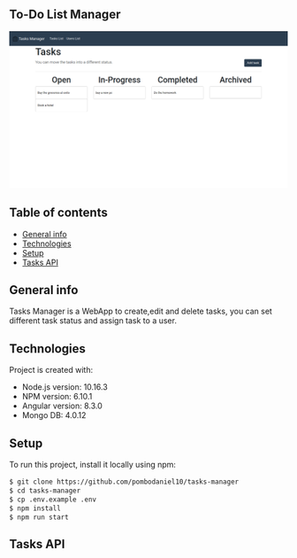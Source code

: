 ## To-Do List Manager

![Main page](./images/main-page.png)

## Table of contents
* [General info](#general-info)
* [Technologies](#technologies)
* [Setup](#setup)
* [Tasks API](#tasksapi)

## General info
Tasks Manager is a WebApp to create,edit and delete tasks, you can set different task status and assign task to a user.
	
## Technologies
Project is created with:
* Node.js version: 10.16.3
* NPM version: 6.10.1
* Angular version: 8.3.0
* Mongo DB: 4.0.12
	
## Setup
To run this project, install it locally using npm:

```
$ git clone https://github.com/pombodaniel10/tasks-manager
$ cd tasks-manager
$ cp .env.example .env
$ npm install
$ npm run start
```

## Tasks API